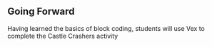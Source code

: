 ## Going Forward
Having learned the basics of block coding, students will use Vex to complete the Castle Crashers activity
